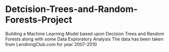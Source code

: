 # Detcision-Trees-and-Random-Forests-Project
Building a Machine Learning Model based upon Decision Trees and Random Forests along with some Data Exploratory Analysis
The data has been taken from LendinngClub.com for year 2007-2010
